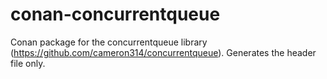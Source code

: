 # conan-concurrentqueue
Conan package for the concurrentqueue library (https://github.com/cameron314/concurrentqueue). Generates the header file only.
